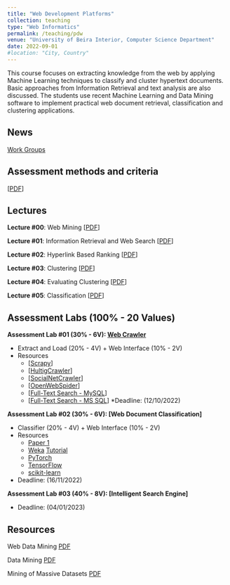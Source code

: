 ```yaml
---
title: "Web Development Platforms"
collection: teaching
type: "Web Informatics"
permalink: /teaching/pdw
venue: "University of Beira Interior, Computer Science Department"
date: 2022-09-01
#location: "City, Country"
---
```


This course focuses on extracting knowledge from the web by applying Machine Learning techniques to classify and cluster hypertext documents. Basic approaches from Information Retrieval and text analysis are also discussed. The students use recent Machine Learning and Data Mining software to implement practical web document retrieval, classification and clustering applications.

## News
[Work Groups](https://ubipt-my.sharepoint.com/:w:/g/personal/sebastiao_ubi_pt/ESd5WbagR0BLuNo7Wv4O_jMBnwzaEBafop6p4n_OgN7OjQ?e=m7wGIU)

## Assessment methods and criteria
[[PDF](https://sebastiaopais.github.io/files/teaching/2223/PDW/PDW-CA.pdf)]

## Lectures
**Lecture #00**: Web Mining [[PDF](https://sebastiaopais.github.io/files/teaching/2223/PDW/Lectures/00-WebMining.pdf)]

**Lecture #01**: Information Retrieval and Web Search [[PDF](https://sebastiaopais.github.io/files/teaching/2223/PDW/Lectures/01-dmw1.pdf)]

**Lecture #02**: Hyperlink Based Ranking [[PDF](https://sebastiaopais.github.io/files/teaching/2223/PDW/Lectures/02-dmw2.pdf)]

**Lecture #03**: Clustering [[PDF](https://sebastiaopais.github.io/files/teaching/2223/PDW/Lectures/03-dmw3.pdf)]

**Lecture #04**: Evaluating Clustering [[PDF](https://sebastiaopais.github.io/files/teaching/2223/PDW/Lectures/04-dmw4.pdf)]

**Lecture #05**: Classification [[PDF](https://sebastiaopais.github.io/files/teaching/2223/PDW/Lectures/05-dmw5.pdf)]

## Assessment Labs (100% - 20 Values)
**Assessment Lab #01 (30% - 6V): [Web Crawler](https://en.wikipedia.org/wiki/Web_crawler)**
* Extract and Load (20% - 4V) + Web Interface (10% - 2V)
* Resources
    * [[Scrapy](https://scrapy.org/)]
    * [[HultigCrawler](http://hultigcrawler.di.ubi.pt/)]
    * [[SocialNetCrawler](http://sncrawler.di.ubi.pt/)]
    * [[OpenWebSpider](http://www.openwebspider.org/)]
    * [[Full-Text Search - MySQL](https://dev.mysql.com/doc/refman/8.0/en/fulltext-search.html)]
    * [[Full-Text Search - MS SQL](https://learn.microsoft.com/en-us/sql/relational-databases/search/full-text-search?view=sql-server-ver16)]
*Deadline: (12/10/2022)

**Assessment Lab #02 (30% - 6V): [Web Document Classification]**
* Classifier (20% - 4V) + Web Interface (10% - 2V)
* Resources
    * [Paper 1](https://cs.ccsu.edu/~markov/ccsu_courses/DocClassification.pdf)
    * [Weka](https://www.cs.waikato.ac.nz/ml/weka/) [Tutorial](https://cs.ccsu.edu/~markov/weka-tutorial.pdf)
    * [PyTorch](https://pytorch.org/)
    * [TensorFlow](https://www.tensorflow.org/)
    * [scikit-learn](https://scikit-learn.org/stable/)
* Deadline: (16/11/2022)

**Assessment Lab #03 (40% - 8V): [Intelligent Search Engine]**
* Deadline: (04/01/2023)

## Resources
Web Data Mining [PDF](https://www.cs.uic.edu/~liub/WebMiningBook.html)

Data Mining [PDF](https://www.cs.waikato.ac.nz/ml/weka/book.html)

Mining of Massive Datasets [PDF](http://www.mmds.org/)